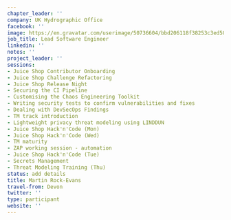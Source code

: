 ```yaml
---
chapter_leader: ''
company: UK Hydrographic Office
facebook: ''
image: https://en.gravatar.com/userimage/50736604/bbd206118f38253c3ed509aacba47106.jpg
job_title: Lead Software Engineer
linkedin: ''
notes: ''
project_leader: ''
sessions:
- Juice Shop Contributor Onboarding
- Juice Shop Challenge Refactoring
- Juice Shop Release Night
- Securing the CI Pipeline
- Customising the Chaos Engineering Toolkit
- Writing security tests to confirm vulnerabilities and fixes
- Dealing with DevSecOps Findings
- TM track introduction
- Lightweight privacy threat modeling using LINDDUN
- Juice Shop Hack'n'Code (Mon)
- Juice Shop Hack'n'Code (Wed)
- TM maturity
- ZAP working session - automation
- Juice Shop Hack'n'Code (Tue)
- Secrets Management
- Threat Modeling Training (Thu)
status: add details
title: Martin Rock-Evans
travel-from: Devon
twitter: ''
type: participant
website: ''
---
```


<!-- put more details about participant here -->